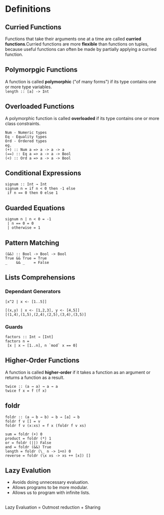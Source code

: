 # Definitions

## Curried Functions
Functions that take their arguments one at a time are called **curried functions**.Curried functions are more **flexible** than functions on tuples, because useful functions can often be made by partially applying a curried function. 

## Polymorpgic Functions
A function is called **polymorphic** ("of many forms") if its type contains one or more type variables. <br>
```length :: [a] -> Int ```

## Overloaded Functions 
A polymorphic function is called **overloaded** if its type contains one or more class constraints. <br/>
```
Num - Numeric types
Eq - Equality types
Ord - Ordered types 
eg.
(+) :: Num a => a -> a -> a
(==) :: Eq a => a -> a -> Bool
(<) :: Ord a => a -> a -> Bool 
```
## Conditional Expressions 
```
signum :: Int → Int
signum n = if n < 0 then -1 else
 if n == 0 then 0 else 1 
 ```
 
## Guarded Equations 
```
signum n | n < 0 = -1
 | n == 0 = 0
 | otherwise = 1 
 ```
## Pattern Matching
```
(&&) :: Bool -> Bool -> Bool
True && True = True
_    && _    = False 
```
## Lists Comprehensions 
### Dependant Generators 
```
[x^2 | x <- [1..5]] 

[(x,y) | x <- [1,2,3], y <- [4,5]]
[(1,4),(1,5),(2,4),(2,5),(3,4),(3,5)]
```
### Guards
```
factors :: Int → [Int]
factors n =
 [x | x ← [1..n], n `mod` x == 0] 
 ```

## Higher-Order Functions
A function is called **higher-order** if it takes a function as an argument or returns a function as a result.
```
twice :: (a → a) → a → a
twice f x = f (f x)
```
## foldr
```
foldr :: (a → b → b) → b → [a] → b
foldr f v [] = v
foldr f v (x:xs) = f x (foldr f v xs)
```
```
sum = foldr (+) 0
product = foldr (*) 1
or = foldr (||) False
and = foldr (&&) True
length = foldr (\_ n -> 1+n) 0
reverse = foldr (\x xs -> xs ++ [x]) []

```

## Lazy Evalution
- Avoids doing unnecessary evaluation.
- Allows programs to be more modular.
- Allows us to program with infinite lists.
<br>
Lazy Evaluation = Outmost reduction + Sharing
